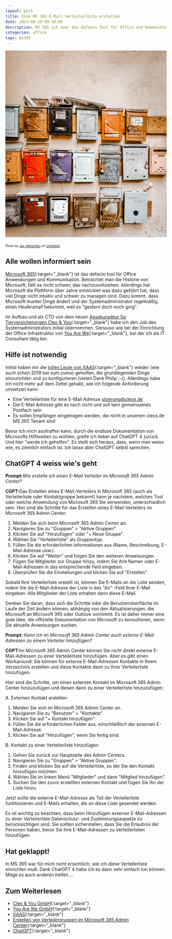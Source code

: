 ```yaml
---
layout: post
title: Eine MS 365 E-Mail Verteilerliste erstellen
date: 2023-08-29 09:10:00
description: MS 365 ist zwar das defakto Tool für Office und Kommunikation, bietet aber auch diverse Hürden in der Anwendung. Besonders bei der Erstellung von E-Mail Verteilerlisten.
categories: office
tags: ms365
---
```


![Writing](/assets/images/mailboxes.jpg)

<span style="font-size: 0.7em">Photo by <a href="https://unsplash.com/@rolls0ut?utm_source=unsplash&utm_medium=referral&utm_content=creditCopyText">Jac Alexandru</a> on <a href="https://unsplash.com/photos/L0Wdk52FAmM?utm_source=unsplash&utm_medium=referral&utm_content=creditCopyText">Unsplash</a></span>

## Alle wollen informiert sein

[Microsoft 365](https://www.microsoft.com/de-de/microsoft-365){:target="_blank"} ist das defacto tool für Office Anwendungen und Kommunikation. Betrachtet man die Historie von Microsoft, fällt es nicht schwer, das nachzuvollziehen. Allerdings hat Microsoft die Plattform über Jahre entwicklet was dazu geführt hat, dass viel Dinge nicht intuitiv und schwer zu managen sind. Dazu kommt, dass Microsoft munter Dinge ändert und der Systemadministrator regelmäßig einen Heulkrampf bekommt, weil es "gestern doch noch ging".

Im Aufbau und als CTO von dem neuen [Assekuradeur für Tierversicherungen Cleo & You](https://www.cleos.de){:target="_blank"} habe ich den Job des Systemadministrators initial übernommen. Genauso wie bei der Einrichtung der Office Infrastruktur von [You Are We](https://youarewe.eu){:target="_blank"}, bei der ich als IT Consultant tätig bin.

## Hilfe ist notwendig

Initial haben mir die [tollen Leute von XAAS](https://www.xaas-it.com){:target="_blank"} wieder (wie auch schon 2019 bei sum.cumo) geholfen, die grundlegenden Dinge einzurichten und zu konfigurieren (vielen Dank Philip ;-)). Allerdings habe ich nicht mehr auf dem Zettel gehabt, wie ich folgende Anforderung umsetzen kann:

* Eine Verteilerliste für eine E-Mail Adresse stoerung@cleos.de
* Die E-Mail Adresse gibt es noch nicht und soll kein gemeinsames Postfach sein
* Es sollen Empfänger eingetragen werden, die nicht in unserem cleos.de MS 365 Tenant sind

Bevor ich mich asufraffen kann, durch die endlose Dokumentation von Microsofts Hilfeseiten zu wühlen, greife ich lieber auf ChatGPT 4 zurück. Und hier "werde ich geholfen". Es stellt sich heraus, dass, wenn man weiss wie, es ziemlich einfach ist. Ich lasse aber ChatGPT selbst sprechen.

## ChatGPT 4 weiss wie's geht

<strong>Prompt:</strong><i>Wie erstelle ich einen E-Mail Verteiler im Microsoft 365 Admin Center?</i>

<strong>CGPT:</strong>Das Erstellen eines E-Mail-Verteilers in Microsoft 365 (auch als Verteilerliste oder Kontaktgruppe bekannt) kann je nachdem, welches Tool oder welche Anwendung von Microsoft 365 Sie verwenden, unterschiedlich sein. Hier sind die Schritte für das Erstellen eines E-Mail-Verteilers im Microsoft 365 Admin Center:

1. Melden Sie sich beim Microsoft 365 Admin Center an.
2. Navigieren Sie zu "Gruppen" > "Aktive Gruppen".
3. Klicken Sie auf "Hinzufügen" oder "+ Neue Gruppe".
4. Wählen Sie "Verteilerliste" als Gruppentyp.
5. Füllen Sie die erforderlichen Informationen aus (Name, Beschreibung, E-Mail-Adresse usw.).
6. Klicken Sie auf "Weiter" und folgen Sie den weiteren Anweisungen.
7. Fügen Sie Mitglieder zur Gruppe hinzu, indem Sie ihre Namen oder E-Mail-Adressen in das entsprechende Feld eingeben.
8. Überprüfen Sie die Einstellungen und klicken Sie auf "Erstellen".

Sobald Ihre Verteilerliste erstellt ist, können Sie E-Mails an die Liste senden, indem Sie die E-Mail-Adresse der Liste in das "An" -Feld Ihrer E-Mail eingeben. Alle Mitglieder der Liste erhalten dann diese E-Mail.

Denken Sie daran, dass sich die Schritte oder die Benutzeroberfläche im Laufe der Zeit ändern können, abhängig von den Aktualisierungen, die Microsoft an Microsoft 365 oder Outlook vornimmt. Es ist daher immer eine gute Idee, die offizielle Dokumentation von Microsoft zu konsultieren, wenn Sie aktuelle Anweisungen suchen.

<strong>Prompt:</strong><i> Kann ich im Microsoft 365 Admin Center auch externe E-Mail Adressen zu einem Verteiler hinzufügen?</i>

<strong>CGPT:</strong>Im Microsoft 365 Admin Center können Sie nicht direkt externe E-Mail-Adressen zu einer Verteilerliste hinzufügen. Aber es gibt einen Workaround: Sie können für externe E-Mail-Adressen Kontakte in Ihrem Verzeichnis erstellen und diese Kontakte dann zu Ihrer Verteilerliste hinzufügen.

Hier sind die Schritte, um einen externen Kontakt im Microsoft 365 Admin Center hinzuzufügen und diesen dann zu einer Verteilerliste hinzuzufügen:

A. Externen Kontakt erstellen:

1. Melden Sie sich im Microsoft 365 Admin Center an.
2. Navigieren Sie zu "Benutzer" > "Kontakte".
3. Klicken Sie auf "+ Kontakt hinzufügen".
4. Füllen Sie die erforderlichen Felder aus, einschließlich der externen E-Mail-Adresse.
5. Klicken Sie auf "Hinzufügen", wenn Sie fertig sind.

B. Kontakt zu einer Verteilerliste hinzufügen:

1. Gehen Sie zurück zur Hauptseite des Admin Centers.
2. Navigieren Sie zu "Gruppen" > "Aktive Gruppen".
3. Finden und klicken Sie auf die Verteilerliste, zu der Sie den Kontakt hinzufügen möchten.
4. Wählen Sie im linken Menü "Mitglieder" und dann "Mitglied hinzufügen".
5. Suchen Sie den zuvor erstellten externen Kontakt und fügen Sie ihn der Liste hinzu.

Jetzt sollte die externe E-Mail-Adresse als Teil der Verteilerliste funktionieren und E-Mails erhalten, die an diese Liste gesendet werden.

Es ist wichtig zu beachten, dass beim Hinzufügen externer E-Mail-Adressen zu einer Verteilerliste Datenschutz- und Zustimmungsaspekte zu berücksichtigen sind. Sie sollten sicherstellen, dass Sie die Erlaubnis der Personen haben, bevor Sie ihre E-Mail-Adressen zu Verteilerlisten hinzufügen.

## Hat geklappt!

In MS 365 war für mich nicht ersichtlich, wie ich diese Verteilerliste einrichten muß. Dank ChatGPT 4 habe ich es dann sehr einfach tun können. Möge es auch anderen helfen ...

## Zum Weiterlesen

* [Cleo & You GmbH](https://www.cleos.de){:target="_blank"}
* [You Are We GmbH](https://www.youarewe.eu){:target="_blank"}
* [XAAS](https://www.xaas-it.com){:target="_blank"}
* [Erstellen von Verteilergruppen im Microsoft 365 Admin Center](https://learn.microsoft.com/de-de/microsoft-365/admin/setup/create-distribution-lists?view=o365-worldwide){:target="_blank"}
* [ChatGPT](https://chat.openai.com){:target="_blank"}
